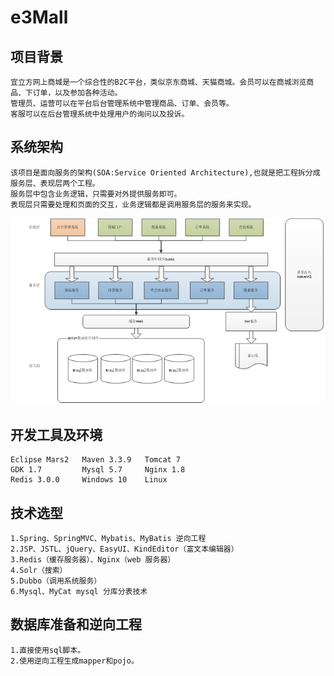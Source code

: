 # e3Mall
## 项目背景
    宜立方网上商城是一个综合性的B2C平台，类似京东商城、天猫商城。会员可以在商城浏览商品、下订单，以及参加各种活动。
    管理员、运营可以在平台后台管理系统中管理商品、订单、会员等。
    客服可以在后台管理系统中处理用户的询问以及投诉。
## 系统架构
    该项目是面向服务的架构(SOA:Service Oriented Architecture),也就是把工程拆分成服务层、表现层两个工程。
    服务层中包含业务逻辑，只需要对外提供服务即可。
    表现层只需要处理和页面的交互，业务逻辑都是调用服务层的服务来实现。
![系统架构](https://github.com/yx95-github/e3Mall/blob/master/%E7%B3%BB%E7%BB%9F%E6%9E%B6%E6%9E%84.png)
## 开发工具及环境
    Eclipse Mars2   Maven 3.3.9   Tomcat 7
    GDK 1.7         Mysql 5.7     Nginx 1.8
    Redis 3.0.0     Windows 10    Linux
## 技术选型
    1.Spring、SpringMVC、Mybatis、MyBatis 逆向工程
    2.JSP、JSTL、jQuery、EasyUI、KindEditor（富文本编辑器）
    3.Redis（缓存服务器）、Nginx（web 服务器）
    4.Solr（搜索）
    5.Dubbo（调用系统服务）
    6.Mysql、MyCat mysql 分库分表技术
## 数据库准备和逆向工程
    1.直接使用sql脚本。
    2.使用逆向工程生成mapper和pojo。
